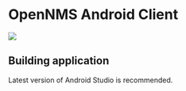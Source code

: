 # OpenNMS Android Client

![](http://i.imgur.com/oasWVOH.png)

## Building application

Latest version of Android Studio is recommended.
